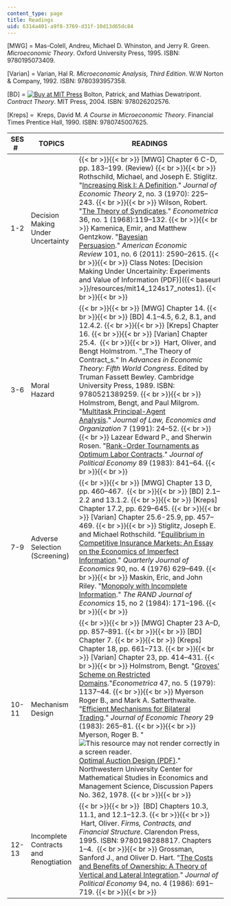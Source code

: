 ```yaml
---
content_type: page
title: Readings
uid: 6314a401-a9f8-3769-d31f-10d13d65dc84
---
```


\[MWG\] = Mas-Colell, Andreu, Michael D. Whinston, and Jerry R. Green. _Microeconomic Theory_. Oxford University Press, 1995. ISBN: 9780195073409.

\[Varian\] = Varian, Hal R. _Microeconomic Analysis, Third Edition_. W.W Norton & Company, 1992. ISBN: 9780393957358.

\[BD\] = [![Buy at MIT Press](/images/mp_logo.gif)](https://mitpress.mit.edu/9780262025768) Bolton, Patrick, and Mathias Dewatripont. _Contract Theory_. MIT Press, 2004. ISBN: 978026202576.

\[Kreps\] =  Kreps, David M. _A Course in Microeconomic Theory_. Financial Times Prentice Hall, 1990. ISBN: 9780745007625. 

| SES #   | TOPICS | READINGS |
| --- | --- | --- |
| 1-2 | Decision Making Under Uncertainty |  {{< br >}}{{< br >}} \[MWG\] Chapter 6 C-D, pp. 183–199. (Review) {{< br >}}{{< br >}} Rothschild, Michael, and Joseph E. Stiglitz. "[Increasing Risk I: A Definition](http://www.sciencedirect.com/science/article/pii/0022053170900384)." _Journal of Economic Theory_ 2, no. 3 (1970): 225–243. {{< br >}}{{< br >}} Wilson, Robert. "[The Theory of Syndicates](http://www.jstor.org/stable/1909607?origin=crossref&seq=1#page_scan_tab_contents)." _Econometrica_ 36, no. 1 (1968):119–132. {{< br >}}{{< br >}} Kamenica, Emir, and Matthew Gentzkow. "[Bayesian Persuasion](https://www.aeaweb.org/articles?id=10.1257/aer.101.6.2590)." _American Economic Review_ 101, no. 6 (2011): 2590–2615. {{< br >}}{{< br >}} Class Notes: [Decision Making Under Uncertainity: Experiments and Value of Information (PDF)]({{< baseurl >}}/resources/mit14_124s17_notes1). {{< br >}}{{< br >}}  |
| 3-6 | Moral Hazard |  {{< br >}}{{< br >}} \[MWG\] Chapter 14. {{< br >}}{{< br >}} \[BD\] 4.1–4.5, 6.2, 8.1, and 12.4.2. {{< br >}}{{< br >}} \[Kreps\] Chapter 16. {{< br >}}{{< br >}} \[Varian\] Chapter 25.4.  {{< br >}}{{< br >}}  Hart, Oliver, and Bengt Holmstrom. "_The Theory of Contract_s." In _Advances in Economic Theory: Fifth World Congress_. Edited by Truman Fassett Bewley. Cambridge University Press, 1989. ISBN: 9780521389259. {{< br >}}{{< br >}} Holmstrom, Bengt, and Paul Milgrom. "[Multitask Principal-Agent Analysis](https://www.jstor.org/stable/764957?seq=1#page_scan_tab_contents)." _Journal of Law, Economics and Organization_ 7 (1991): 24–52. {{< br >}}{{< br >}} Lazear Edward P., and Sherwin Rosen. "[Rank-Order Tournaments as Optimum Labor Contracts](http://www.nber.org/papers/w0401)." _Journal of Political Economy_ 89 (1983): 841–64. {{< br >}}{{< br >}}  |
| 7-9 | Adverse Selection (Screening) |  {{< br >}}{{< br >}} \[MWG\] Chapter 13 D, pp. 460–467.  {{< br >}}{{< br >}} \[BD\] 2.1–2.2 and 13.1.2. {{< br >}}{{< br >}} \[Kreps\] Chapter 17.2, pp. 629–645. {{< br >}}{{< br >}} \[Varian\] Chapter 25.6-25.9, pp. 457–469. {{< br >}}{{< br >}} Stiglitz, Joseph E. and Michael Rothschild. "[Equilibrium in Competitive Insurance Markets: An Essay on the Economics of Imperfect Information](https://academiccommons.columbia.edu/catalog/ac:149360)." _Quarterly Journal of Economics_ 90, no. 4 (1976) 629–649. {{< br >}}{{< br >}} Maskin, Eric, and John Riley. "[Monopoly with Incomplete Information](https://www.jstor.org/stable/2555674?seq=1#page_scan_tab_contents)." _The RAND Journal of Economics_ 15, no 2 (1984): 171–196. {{< br >}}{{< br >}}  |
| 10-11 | Mechanism Design |  {{< br >}}{{< br >}} \[MWG\] Chapter 23 A–D, pp. 857–891. {{< br >}}{{< br >}} \[BD\] Chapter 7. {{< br >}}{{< br >}} \[Kreps\] Chapter 18, pp. 661–713. {{< br >}}{{< br >}} \[Varian\] Chapter 23, pp. 414–431. {{< br >}}{{< br >}} Holmstrom, Bengt. "[Groves’ Scheme on Restricted Domains](https://www.jstor.org/stable/1911954?seq=1#page_scan_tab_contents)."_Econometrica_ 47, no. 5 (1979): 1137–44. {{< br >}}{{< br >}} Myerson Roger B., and Mark A. Satterthwaite. "[Efficient Mechanisms for Bilateral Trading](http://www.sciencedirect.com/science/article/pii/0022053183900480)." _Journal of Economic Theory_ 29 (1983): 265–81. {{< br >}}{{< br >}} Myerson, Roger B. "![This resource may not render correctly in a screen reader.](/images/inacessible.gif)[Optimal Auction Design (PDF)](http://www.eecs.harvard.edu/~parkes/cs286r/spring07/papers/myerson.pdf)." Northwestern University Center for Mathematical Studies in Economics and Management Science, Discussion Papers No. 362, 1978. {{< br >}}{{< br >}}  |
| 12-13 | Incomplete Contracts and Renogtiation |  {{< br >}}{{< br >}}  \[BD\] Chapters 10.3, 11.1, and 12.1–12.3. {{< br >}}{{< br >}}  Hart, Oliver. _Firms, Contracts, and Financial Structure_. Clarendon Press, 1995. ISBN: 9780198288817. Chapters 1–4.  {{< br >}}{{< br >}} Grossman, Sanford J., and Oliver D. Hart. "[The Costs and Benefits of Ownership: A Theory of Vertical and Lateral Integration](http://www.journals.uchicago.edu/doi/abs/10.1086/261404)." _Journal of Political Economy_ 94, no. 4 (1986): 691–719. {{< br >}}{{< br >}}